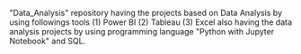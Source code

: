 "Data_Analysis" repository having the projects based on Data Analysis by using followings tools 
(1) Power BI 
(2) Tableau 
(3) Excel
 also having the data analysis projects by using programming language "Python with Jupyter Notebook" and SQL.
